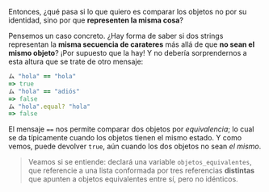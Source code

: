 Entonces, ¿qué pasa si lo que quiero es comparar los objetos no por su identidad, sino por que **representen la misma cosa**?

Pensemos un caso concreto. ¿Hay forma de saber si dos strings representan la **misma secuencia de carateres** más allá de que **no sean el mismo objeto**? ¡Por supuesto que la hay! Y no debería sorprendernos a esta altura que se trate de otro mensaje: 

```ruby
ム "hola" == "hola"
=> true
ム "hola" == "adiós"
=> false
ム "hola".equal? "hola"
=> false
```

El mensaje `==` nos permite comparar dos objetos por _equivalencia_; lo cual se da típicamente cuando los objetos tienen el mismo estado. Y como vemos, puede devolver `true`, aún cuando los dos objetos no sean _el mismo_. 

> Veamos si se entiende: declará una variable `objetos_equivalentes`, que referencie a una lista conformada por tres referencias **distintas** que apunten a objetos equivalentes entre sí, pero no idénticos. 
